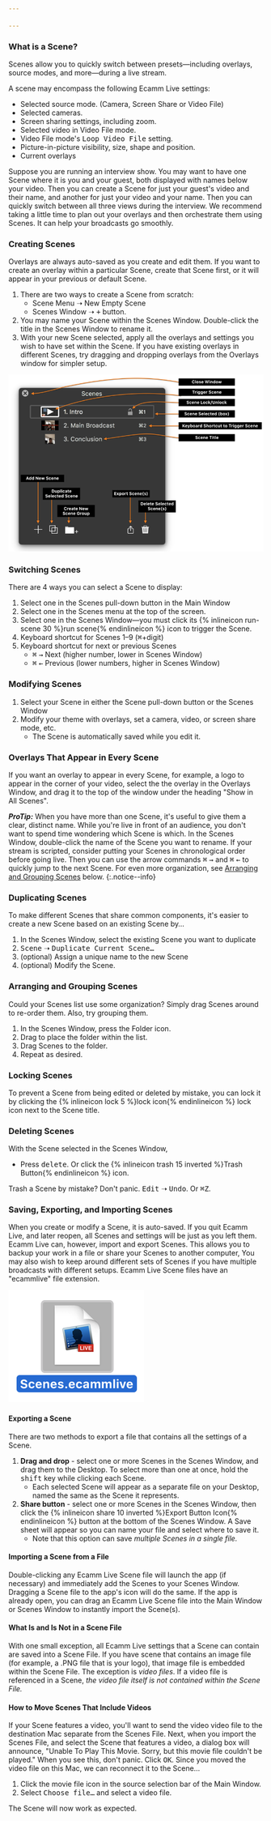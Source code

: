 ```yaml
---

---
```


### What is a Scene?

Scenes allow you to quickly switch between presets—including overlays, source modes, and more—during a live stream.

A scene may encompass the following Ecamm Live settings:

* Selected source mode. (Camera, Screen Share or Video File) 
* Selected cameras.
* Screen sharing settings, including zoom.
* Selected video in Video File mode.
* Video File mode's <samp>Loop Video File</samp> setting.
* Picture-in-picture visibility, size, shape and position. 
* Current overlays

Suppose you are running an interview show. You may want to have one Scene where it is you and your guest, both displayed with names below your video. Then you can create a Scene for just your guest's video and their name, and another for just your video and your name. Then you can quickly switch between all three views during the interview. We recommend taking a little time to plan out your overlays and then orchestrate them using Scenes. It can help your broadcasts go smoothly.

### Creating Scenes

Overlays are always auto-saved as you create and edit them. If you want to create an overlay within a particular Scene, create that Scene first, or it will appear in your previous or default Scene.

1. There are two ways to create a Scene from scratch:
    * Scene Menu ➝ New Empty Scene
    * Scenes Window ➝ <samp>+</samp> button.
1. You may name your Scene within the Scenes Window. Double-click the title in the Scenes Window to rename it. 
1. With your new Scene selected, apply all the overlays and settings you wish to have set within the Scene. If you have existing overlays in different Scenes, try dragging and dropping overlays from the Overlays window for simpler setup.

[![Figure\: The Scenes Window, with three Scenes, annotated](/assets/img/scenes-window-annotated.png "Click to enlarge.")](/assets/img/scenes-window-annotated.png)

### Switching Scenes

There are 4 ways you can select a Scene to display:

1. Select one in the Scenes pull-down button in the Main Window
1. Select one in the Scenes menu at the top of the screen.
1. Select one in the Scenes Window—you must click its {% inlineicon run-scene 30 %}run scene{% endinlineicon %} icon to trigger the Scene.
1. Keyboard shortcut for Scenes 1–9 (<kbd title="command">⌘</kbd>+digit)
1. Keyboard shortcut for next or previous Scenes
    * <kbd title="command">⌘</kbd> <kbd>→</kbd> Next (higher number, lower in Scenes Window) 
    * <kbd title="command">⌘</kbd> <kbd>←</kbd> Previous (lower numbers, higher in Scenes Window)

### Modifying Scenes

1. Select your Scene in either the Scene pull-down button or the Scenes Window
1. Modify your theme with overlays, set a camera, video, or screen share mode, etc.
    * The Scene is automatically saved while you edit it.

### Overlays That Appear in Every Scene

If you want an overlay to appear in every Scene, for example, a logo to appear in the corner of your video, select the the overlay in the Overlays Window, and drag it to the top of the window under the heading "Show in All Scenes". 

**_ProTip:_** When you have more than one Scene, it's useful to give them a clear, distinct name. While you're live in front of an audience, you don't want to spend time wondering which Scene is which. In the Scenes Window, double-click the name of the Scene you want to rename.  If your stream is scripted, consider putting your Scenes in chronological order before going live. Then you can use the arrow commands <kbd title="command">⌘</kbd> <kbd>→</kbd> and <kbd title="command">⌘</kbd> <kbd>←</kbd> to quickly jump to the next Scene. For even more organization, see [Arranging and Grouping Scenes](#arranging-and-grouping-scenes) below.
{:.notice--info}

### Duplicating Scenes

To make different Scenes that share common components, it's easier to create a new Scene based on an existing Scene by…

1. In the Scenes Window, select the existing Scene you want to duplicate
1. <samp>Scene</samp> ➝ <samp>Duplicate Current Scene…</samp>
1. (optional) Assign a unique name to the new Scene
1. (optional) Modify the Scene.

### Arranging and Grouping Scenes

Could your Scenes list use some organization? Simply drag Scenes around to re-order them. Also, try grouping them.

1. In the Scenes Window, press the Folder icon.
1. Drag to place the folder within the list.
1. Drag Scenes to the folder. 
1. Repeat as desired.

### Locking Scenes

To prevent a Scene from being edited or deleted by mistake, you can lock it by clicking the {% inlineicon lock 5 %}lock icon{% endinlineicon %} lock icon next to the Scene title.

### Deleting Scenes

With the Scene selected in the Scenes Window,

* Press <kbd>delete</kbd>. Or click the {% inlineicon trash 15 inverted %}Trash Button{% endinlineicon %} icon. 

Trash a Scene by mistake? Don't panic. <samp>Edit</samp> ➝ <samp>Undo</samp>. Or <kbd title="command">⌘</kbd><kbd>Z</kbd>.

### Saving, Exporting, and Importing Scenes

When you create or modify a Scene, it is auto-saved. If you quit Ecamm Live, and later reopen, all Scenes and settings will be just as you left them. Ecamm Live can, however, import and export Scenes. This allows you to backup your work in a file or share your Scenes to another computer, You may also wish to keep around different sets of Scenes if you have multiple broadcasts with different setups. Ecamm Live Scene files have an "ecammlive" file extension.

![Figure\: An Ecamm Live Scenes File](/assets/img/scenes-file.png "It’s a Scenes file!")

#### Exporting a Scene

There are two methods to export a file that contains all the settings of a Scene.

1. **Drag and drop** - select one or more Scenes in the Scenes Window, and drag them to the Desktop. To select more than one at once, hold the <kbd>shift</kbd> key while clicking each Scene.
    * Each selected Scene will appear as a separate file on your Desktop, named the same as the Scene it represents.
1. **Share button** - select one or more Scenes in the Scenes Window, then click the {% inlineicon share 10 inverted %}Export Button Icon{% endinlineicon %} button at the bottom of the Scenes Window. A Save sheet will appear so you can name your file and select where to save it. 
    * Note that this option can save _multiple Scenes in a single file._

#### Importing a Scene from a File

Double-clicking any Ecamm Live Scene file will launch the app (if necessary) and immediately add the Scenes to your Scenes Window. Dragging a Scene file to the app's icon will do the same. If the app is already open, you can drag an Ecamm Live Scene file into the Main Window or Scenes Window to instantly import the Scene(s).

#### What Is and Is Not in a Scene File

With one small exception, all Ecamm Live settings that a Scene can contain are saved into a Scene File. If you have scene that contains an image file (for example, a .PNG file that is your logo), that image file is embedded within the Scene File. The exception is _video files_. If a video file is referenced in a Scene, _the video file itself is not contained within the Scene File._ 

#### How to Move Scenes That Include Videos

If your Scene features a video, you'll want to send the video video file to the destination Mac separate from the Scenes File. Next, when you import the Scenes File, and select the Scene that features a video, a dialog box will announce, "Unable To Play This Movie. Sorry, but this movie file couldn't be played." When you see this, don't panic. Click <samp>OK</samp>. Since you moved the video file on this Mac, we can reconnect it to the Scene… 

1. Click the movie file icon in the source selection bar of the Main Window. 
1. Select <samp>Choose file…</samp> and select a video file. 

The Scene will now work as expected.